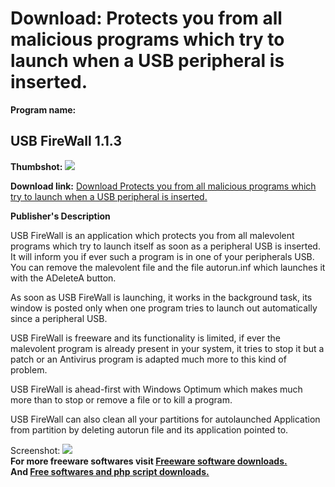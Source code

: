 # Download: Protects you from all malicious programs which try to launch when a USB peripheral is inserted.

**Program name:**

## USB FireWall 1.1.3

  
**Thumbshot:** ![](http://www.freewarefiles.com/screenshot/usbfirewall11_md.gif)   
  
**Download link:** [Download Protects you from all malicious programs which try to launch when a USB peripheral is inserted.](http://freesoftwares.boysofts.com/USB-FireWall_program_40693.html)  
  


**Publisher's Description**  
  


USB FireWall is an application which protects you from all malevolent programs which try to launch itself as soon as a peripheral USB is inserted. It will inform you if ever such a program is in one of your peripherals USB. You can remove the malevolent file and the file autorun.inf which launches it with the ADeleteA button. 

As soon as USB FireWall is launching, it works in the background task, its window is posted only when one program tries to launch out automatically since a peripheral USB.

USB FireWall is freeware and its functionality is limited, if ever the malevolent program is already present in your system, it tries to stop it but a patch or an Antivirus program is adapted much more to this kind of problem.

USB FireWall is ahead-first with Windows Optimum which makes much more than to stop or remove a file or to kill a program.

USB FireWall can also clean all your partitions for autolaunched Application from partition by deleting autorun file and its application pointed to. 

  
  
Screenshot: ![](http://www.freewarefiles.com/screenshot/usbfirewall11.gif)   
**For more freeware softwares visit [Freeware software downloads.](http://freesoftwares.boysofts.com/)**   
**And [Free softwares and php script downloads.](http://www.boysofts.com/)**
